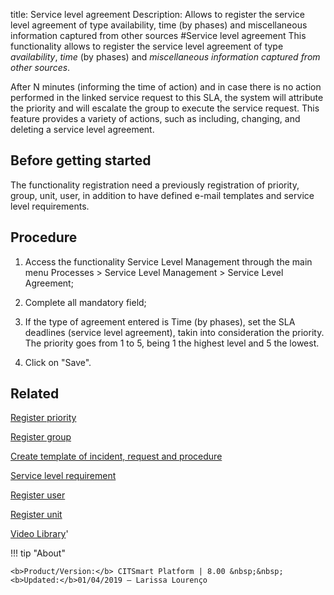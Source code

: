 title: Service level agreement
Description: Allows to register the service level agreement of type availability, time (by phases) and miscellaneous information captured from other sources
#Service level agreement
This functionality allows to register the service level agreement of type *availability*, *time* (by phases) and *miscellaneous information captured from other sources*.

After N minutes (informing the time of action) and in case there is no action performed in the linked service request to this SLA, the system will attribute the priority and will escalate the group to execute the service request.
This feature provides a variety of actions, such as including, changing, and deleting a service level agreement.

Before getting started
--------------------------

The functionality registration need a previously registration of priority,
group, unit, user, in addition to have defined e-mail templates and service
level requirements.

Procedure
-------------

1.  Access the functionality Service Level Management through the main menu
    Processes \> Service Level Management \> Service Level Agreement;

2.  Complete all mandatory field;

3.  If the type of agreement entered is Time (by phases), set the SLA deadlines
    (service level agreement), takin into consideration the priority. The
    priority goes from 1 to 5, being 1 the highest level and 5 the lowest.

4.  Click on "Save".

Related
-----------

[Register priority](/en-us/citsmart-esp-8/processes/portfolio-and-catalog/configuration/register-priority.html)

[Register group](/en-us/citsmart-esp-8/initial-settings/access-settings/user/register-groups.html)

[Create template of incident, request and procedure](/en-us/citsmart-esp-8/processes/tickets/configuration/create-template-of-ticket.html)

[Service level requirement](/en-us/citsmart-esp-8/processes/service-level/use/service-level-requirement.html)

[Register user](/en-us/citsmart-esp-8/initial-settings/access-settings/user/users.html)

[Register unit](/en-us/citsmart-esp-8/platform-administration/region-and-language/register-unit.html)


<i class='fa fa-youtube-play  fa-2x' style='color:#97ce17;vertical-align: middle;'> </i> [Video Library](https://www.youtube.com/playlist?list=PLB5qK2uzf2RNz3E16sjg5mfdugX2Ia9jZ)'

!!! tip "About"

    <b>Product/Version:</b> CITSmart Platform | 8.00 &nbsp;&nbsp;
    <b>Updated:</b>01/04/2019 – Larissa Lourenço

